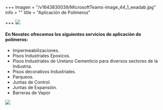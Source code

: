 +++
Imagen = "/v1643830039/MicrosoftTeams-image_44_1_eeadab.jpg"
info = ""
title = "Aplicación de Polímeros"

+++
![](https://res.cloudinary.com/novatec/v1643830039/MicrosoftTeams-image_44_1_eeadab.jpg)

#### En Novatec ofrecemos los siguientes servicios de aplicación de polímeros:

* Impermeabilizaciones.
* Pisos Industriales Epoxicos.
* Pisos Industriales de Uretano Cementicio para diversos sectores de la Industria.
* Pisos decorativos Industriales.
* Parqueos.
* Juntas de Control.
* Juntas de Expansión.
* Barreras de Vapor

![](https://res.cloudinary.com/novatec/v1645454616/IMG_1501_Original_hkdlgu.jpg)